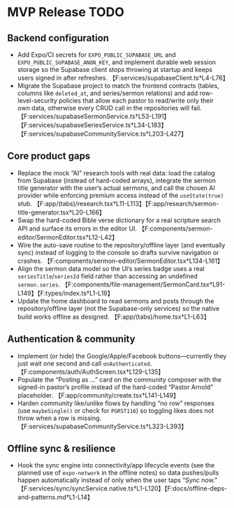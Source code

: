 # MVP Release TODO

## Backend configuration
- Add Expo/CI secrets for `EXPO_PUBLIC_SUPABASE_URL` and `EXPO_PUBLIC_SUPABASE_ANON_KEY`, and implement durable web session storage so the Supabase client stops throwing at startup and keeps users signed in after refreshes. 【F:services/supabaseClient.ts†L4-L76】
- Migrate the Supabase project to match the frontend contracts (tables, columns like `deleted_at`, and series/sermon relations) and add row-level-security policies that allow each pastor to read/write only their own data, otherwise every CRUD call in the repositories will fail. 【F:services/supabaseSermonService.ts†L53-L191】【F:services/supabaseSeriesService.ts†L34-L183】【F:services/supabaseCommunityService.ts†L203-L427】

## Core product gaps
- Replace the mock “AI” research tools with real data: load the catalog from Supabase (instead of hard-coded arrays), integrate the sermon title generator with the user’s actual sermons, and call the chosen AI provider while enforcing premium access instead of the `useState(true)` stub. 【F:app/(tabs)/research.tsx†L11-L113】【F:app/research/sermon-title-generator.tsx†L20-L166】
- Swap the hard-coded Bible verse dictionary for a real scripture search API and surface its errors in the editor UI. 【F:components/sermon-editor/SermonEditor.tsx†L12-L42】
- Wire the auto-save routine to the repository/offline layer (and eventually sync) instead of logging to the console so drafts survive navigation or crashes. 【F:components/sermon-editor/SermonEditor.tsx†L134-L161】
- Align the sermon data model so the UI’s series badge uses a real `seriesTitle`/`seriesId` field rather than accessing an undefined `sermon.series`. 【F:components/file-management/SermonCard.tsx†L91-L149】【F:types/index.ts†L1-L18】
- Update the home dashboard to read sermons and posts through the repository/offline layer (not the Supabase-only services) so the native build works offline as designed. 【F:app/(tabs)/home.tsx†L1-L63】

## Authentication & community
- Implement (or hide) the Google/Apple/Facebook buttons—currently they just wait one second and call `onAuthenticated`. 【F:components/auth/AuthScreen.tsx†L129-L135】
- Populate the “Posting as …” card on the community composer with the signed-in pastor’s profile instead of the hard-coded “Pastor Arnold” placeholder. 【F:app/community/create.tsx†L141-L149】
- Harden community like/unlike flows by handling “no row” responses (use `maybeSingle()` or check for `PGRST116`) so toggling likes does not throw when a row is missing. 【F:services/supabaseCommunityService.ts†L323-L393】

## Offline sync & resilience
- Hook the sync engine into connectivity/app lifecycle events (see the planned use of `expo-network` in the offline notes) so data pushes/pulls happen automatically instead of only when the user taps “Sync now.” 【F:services/sync/syncService.native.ts†L1-L120】【F:docs/offline-deps-and-patterns.md†L1-L14】
